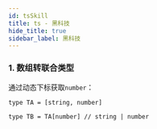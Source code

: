 ```yaml
---
id: tsSkill
title: ts - 黑科技
hide_title: true
sidebar_label: 黑科技
---
```


### 1. 数组转联合类型

通过动态下标获取`number`：

```tsx
type TA = [string, number]

type TB = TA[number] // string | number
```
